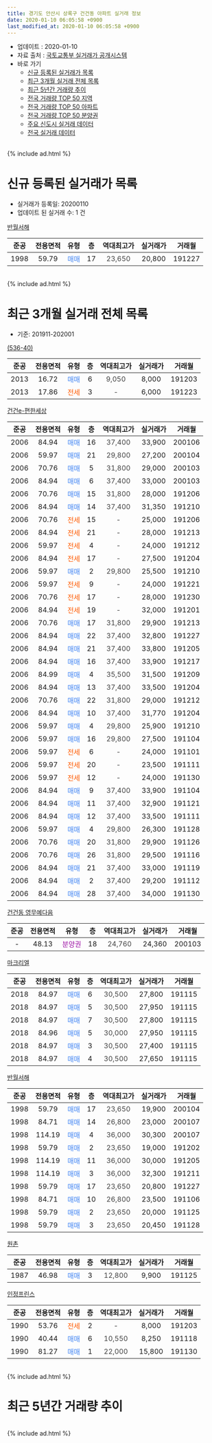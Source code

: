 ```yaml
---
title: 경기도 안산시 상록구 건건동 아파트 실거래 정보
date: 2020-01-10 06:05:58 +0900
last_modified_at: 2020-01-10 06:05:58 +0900
---
```


* 업데이트 : 2020-01-10
* 자료 출처 : [국토교통부 실거래가 공개시스템](http://rt.molit.go.kr)
* 바로 가기
    * [신규 등록된 실거래가 목록](#신규-등록된-실거래가-목록)
    * [최근 3개월 실거래 전체 목록](#최근-3개월-실거래-전체-목록)
    * [최근 5년간 거래량 추이](#최근-5년간-거래량-추이)
    * [전국 거래량 TOP 50 지역](https://inasie.github.io/apt-trade-info/최근-3개월-전국에서-가장-거래가-많이-발생한-지역)
    * [전국 거래량 TOP 50 아파트](https://inasie.github.io/apt-trade-info/최근-3개월-전국에서-가장-거래가-많이-발생한-아파트)
    * [전국 거래량 TOP 50 분양권](https://inasie.github.io/apt-trade-info/최근-3개월-전국에서-가장-거래가-많이-발생한-분양권)
    * [주요 신도시 실거래 데이터](https://inasie.github.io/apt-trade-info/주요-신도시)
    * [전국 실거래 데이터](https://inasie.github.io/apt-trade-info/전국)
<br>
{% include ad.html %}
<br>

# 신규 등록된 실거래가 목록
* 실거래가 등록일: 20200110
* 업데이트 된 실거래 수: 1 건


[반월서해](https://search.naver.com/search.naver?query=%EA%B2%BD%EA%B8%B0%EB%8F%84+%EC%95%88%EC%82%B0%EC%8B%9C+%EC%83%81%EB%A1%9D%EA%B5%AC+%EA%B1%B4%EA%B1%B4%EB%8F%99+%EB%B0%98%EC%9B%94%EC%84%9C%ED%95%B4)

|준공|전용면적|유형|층|역대최고가|실거래가|거래월|
|:---:|:---:|:---:|:---:|:---:|:---:|:---:|
|1998|59.79|<span style="color:#4285f3">매매</span>|17|<span style="color:#444444">23,650</span>|20,800|191227|


<br>
{% include ad.html %}
<br>

# 최근 3개월 실거래 전체 목록
* 기준: 201911-202001


[(536-40)](https://search.naver.com/search.naver?query=%EA%B2%BD%EA%B8%B0%EB%8F%84+%EC%95%88%EC%82%B0%EC%8B%9C+%EC%83%81%EB%A1%9D%EA%B5%AC+%EA%B1%B4%EA%B1%B4%EB%8F%99+%28536-40%29)

|준공|전용면적|유형|층|역대최고가|실거래가|거래월|
|:---:|:---:|:---:|:---:|:---:|:---:|:---:|
|2013|16.72|<span style="color:#4285f3">매매</span>|6|<span style="color:#444444">9,050</span>|8,000|191203|
|2013|17.86|<span style="color:#ff5a00">전세</span>|3|<span style="color:#444444">-</span>|6,000|191223|

[건건e-편한세상](https://search.naver.com/search.naver?query=%EA%B2%BD%EA%B8%B0%EB%8F%84+%EC%95%88%EC%82%B0%EC%8B%9C+%EC%83%81%EB%A1%9D%EA%B5%AC+%EA%B1%B4%EA%B1%B4%EB%8F%99+%EA%B1%B4%EA%B1%B4e-%ED%8E%B8%ED%95%9C%EC%84%B8%EC%83%81)

|준공|전용면적|유형|층|역대최고가|실거래가|거래월|
|:---:|:---:|:---:|:---:|:---:|:---:|:---:|
|2006|84.94|<span style="color:#4285f3">매매</span>|16|<span style="color:#444444">37,400</span>|33,900|200106|
|2006|59.97|<span style="color:#4285f3">매매</span>|21|<span style="color:#444444">29,800</span>|27,200|200104|
|2006|70.76|<span style="color:#4285f3">매매</span>|5|<span style="color:#444444">31,800</span>|29,000|200103|
|2006|84.94|<span style="color:#4285f3">매매</span>|6|<span style="color:#444444">37,400</span>|33,000|200103|
|2006|70.76|<span style="color:#4285f3">매매</span>|15|<span style="color:#444444">31,800</span>|28,000|191206|
|2006|84.94|<span style="color:#4285f3">매매</span>|14|<span style="color:#444444">37,400</span>|31,350|191210|
|2006|70.76|<span style="color:#ff5a00">전세</span>|15|<span style="color:#444444">-</span>|25,000|191206|
|2006|84.94|<span style="color:#ff5a00">전세</span>|21|<span style="color:#444444">-</span>|28,000|191213|
|2006|59.97|<span style="color:#ff5a00">전세</span>|4|<span style="color:#444444">-</span>|24,000|191212|
|2006|84.94|<span style="color:#ff5a00">전세</span>|17|<span style="color:#444444">-</span>|27,500|191204|
|2006|59.97|<span style="color:#4285f3">매매</span>|2|<span style="color:#444444">29,800</span>|25,500|191210|
|2006|59.97|<span style="color:#ff5a00">전세</span>|9|<span style="color:#444444">-</span>|24,000|191221|
|2006|70.76|<span style="color:#ff5a00">전세</span>|17|<span style="color:#444444">-</span>|28,000|191230|
|2006|84.94|<span style="color:#ff5a00">전세</span>|19|<span style="color:#444444">-</span>|32,000|191201|
|2006|70.76|<span style="color:#4285f3">매매</span>|17|<span style="color:#444444">31,800</span>|29,900|191213|
|2006|84.94|<span style="color:#4285f3">매매</span>|22|<span style="color:#444444">37,400</span>|32,800|191227|
|2006|84.94|<span style="color:#4285f3">매매</span>|21|<span style="color:#444444">37,400</span>|33,800|191205|
|2006|84.94|<span style="color:#4285f3">매매</span>|16|<span style="color:#444444">37,400</span>|33,900|191217|
|2006|84.99|<span style="color:#4285f3">매매</span>|4|<span style="color:#444444">35,500</span>|31,500|191209|
|2006|84.94|<span style="color:#4285f3">매매</span>|13|<span style="color:#444444">37,400</span>|33,500|191204|
|2006|70.76|<span style="color:#4285f3">매매</span>|22|<span style="color:#444444">31,800</span>|29,000|191212|
|2006|84.94|<span style="color:#4285f3">매매</span>|10|<span style="color:#444444">37,400</span>|31,770|191204|
|2006|59.97|<span style="color:#4285f3">매매</span>|4|<span style="color:#444444">29,800</span>|25,900|191210|
|2006|59.97|<span style="color:#4285f3">매매</span>|16|<span style="color:#444444">29,800</span>|27,500|191104|
|2006|59.97|<span style="color:#ff5a00">전세</span>|6|<span style="color:#444444">-</span>|24,000|191101|
|2006|59.97|<span style="color:#ff5a00">전세</span>|20|<span style="color:#444444">-</span>|23,500|191111|
|2006|59.97|<span style="color:#ff5a00">전세</span>|12|<span style="color:#444444">-</span>|24,000|191130|
|2006|84.94|<span style="color:#4285f3">매매</span>|9|<span style="color:#444444">37,400</span>|33,900|191104|
|2006|84.94|<span style="color:#4285f3">매매</span>|11|<span style="color:#444444">37,400</span>|32,900|191121|
|2006|84.94|<span style="color:#4285f3">매매</span>|12|<span style="color:#444444">37,400</span>|33,500|191111|
|2006|59.97|<span style="color:#4285f3">매매</span>|4|<span style="color:#444444">29,800</span>|26,300|191128|
|2006|70.76|<span style="color:#4285f3">매매</span>|20|<span style="color:#444444">31,800</span>|29,900|191126|
|2006|70.76|<span style="color:#4285f3">매매</span>|26|<span style="color:#444444">31,800</span>|29,500|191116|
|2006|84.94|<span style="color:#4285f3">매매</span>|21|<span style="color:#444444">37,400</span>|33,000|191119|
|2006|84.94|<span style="color:#4285f3">매매</span>|2|<span style="color:#444444">37,400</span>|29,200|191112|
|2006|84.94|<span style="color:#4285f3">매매</span>|28|<span style="color:#444444">37,400</span>|34,000|191130|

[건건동 영무예다음](https://search.naver.com/search.naver?query=%EA%B2%BD%EA%B8%B0%EB%8F%84+%EC%95%88%EC%82%B0%EC%8B%9C+%EC%83%81%EB%A1%9D%EA%B5%AC+%EA%B1%B4%EA%B1%B4%EB%8F%99+%EA%B1%B4%EA%B1%B4%EB%8F%99+%EC%98%81%EB%AC%B4%EC%98%88%EB%8B%A4%EC%9D%8C)

|준공|전용면적|유형|층|역대최고가|실거래가|거래월|
|:---:|:---:|:---:|:---:|:---:|:---:|:---:|
|-|48.13|<span style="color:#9C11A5">분양권</span>|18|<span style="color:#444444">24,760</span>|24,360|200103|

[마크리엘](https://search.naver.com/search.naver?query=%EA%B2%BD%EA%B8%B0%EB%8F%84+%EC%95%88%EC%82%B0%EC%8B%9C+%EC%83%81%EB%A1%9D%EA%B5%AC+%EA%B1%B4%EA%B1%B4%EB%8F%99+%EB%A7%88%ED%81%AC%EB%A6%AC%EC%97%98)

|준공|전용면적|유형|층|역대최고가|실거래가|거래월|
|:---:|:---:|:---:|:---:|:---:|:---:|:---:|
|2018|84.97|<span style="color:#4285f3">매매</span>|6|<span style="color:#444444">30,500</span>|27,800|191115|
|2018|84.97|<span style="color:#4285f3">매매</span>|5|<span style="color:#444444">30,500</span>|27,950|191115|
|2018|84.97|<span style="color:#4285f3">매매</span>|7|<span style="color:#444444">30,500</span>|27,800|191115|
|2018|84.96|<span style="color:#4285f3">매매</span>|5|<span style="color:#444444">30,000</span>|27,950|191115|
|2018|84.97|<span style="color:#4285f3">매매</span>|3|<span style="color:#444444">30,500</span>|27,400|191115|
|2018|84.97|<span style="color:#4285f3">매매</span>|4|<span style="color:#444444">30,500</span>|27,650|191115|


<script async src="//pagead2.googlesyndication.com/pagead/js/adsbygoogle.js"></script>
<!-- 기본 -->
<ins class="adsbygoogle"
     style="display:block"
     data-ad-client="ca-pub-2446590836940007"
     data-ad-slot="1659523306"
     data-ad-format="auto"
     data-full-width-responsive="true"></ins>
<script>
(adsbygoogle = window.adsbygoogle || []).push({});
</script>


[반월서해](https://search.naver.com/search.naver?query=%EA%B2%BD%EA%B8%B0%EB%8F%84+%EC%95%88%EC%82%B0%EC%8B%9C+%EC%83%81%EB%A1%9D%EA%B5%AC+%EA%B1%B4%EA%B1%B4%EB%8F%99+%EB%B0%98%EC%9B%94%EC%84%9C%ED%95%B4)

|준공|전용면적|유형|층|역대최고가|실거래가|거래월|
|:---:|:---:|:---:|:---:|:---:|:---:|:---:|
|1998|59.79|<span style="color:#4285f3">매매</span>|17|<span style="color:#444444">23,650</span>|19,900|200104|
|1998|84.71|<span style="color:#4285f3">매매</span>|14|<span style="color:#444444">26,800</span>|23,000|200107|
|1998|114.19|<span style="color:#4285f3">매매</span>|4|<span style="color:#444444">36,000</span>|30,300|200107|
|1998|59.79|<span style="color:#4285f3">매매</span>|2|<span style="color:#444444">23,650</span>|19,000|191202|
|1998|114.19|<span style="color:#4285f3">매매</span>|11|<span style="color:#444444">36,000</span>|30,000|191205|
|1998|114.19|<span style="color:#4285f3">매매</span>|3|<span style="color:#444444">36,000</span>|32,300|191211|
|1998|59.79|<span style="color:#4285f3">매매</span>|17|<span style="color:#444444">23,650</span>|20,800|191227|
|1998|84.71|<span style="color:#4285f3">매매</span>|10|<span style="color:#444444">26,800</span>|23,500|191106|
|1998|59.79|<span style="color:#4285f3">매매</span>|2|<span style="color:#444444">23,650</span>|20,000|191125|
|1998|59.79|<span style="color:#4285f3">매매</span>|3|<span style="color:#444444">23,650</span>|20,450|191128|

[원촌](https://search.naver.com/search.naver?query=%EA%B2%BD%EA%B8%B0%EB%8F%84+%EC%95%88%EC%82%B0%EC%8B%9C+%EC%83%81%EB%A1%9D%EA%B5%AC+%EA%B1%B4%EA%B1%B4%EB%8F%99+%EC%9B%90%EC%B4%8C)

|준공|전용면적|유형|층|역대최고가|실거래가|거래월|
|:---:|:---:|:---:|:---:|:---:|:---:|:---:|
|1987|46.98|<span style="color:#4285f3">매매</span>|3|<span style="color:#444444">12,800</span>|9,900|191125|

[인정프린스](https://search.naver.com/search.naver?query=%EA%B2%BD%EA%B8%B0%EB%8F%84+%EC%95%88%EC%82%B0%EC%8B%9C+%EC%83%81%EB%A1%9D%EA%B5%AC+%EA%B1%B4%EA%B1%B4%EB%8F%99+%EC%9D%B8%EC%A0%95%ED%94%84%EB%A6%B0%EC%8A%A4)

|준공|전용면적|유형|층|역대최고가|실거래가|거래월|
|:---:|:---:|:---:|:---:|:---:|:---:|:---:|
|1990|53.76|<span style="color:#ff5a00">전세</span>|2|<span style="color:#444444">-</span>|8,000|191203|
|1990|40.44|<span style="color:#4285f3">매매</span>|6|<span style="color:#444444">10,550</span>|8,250|191118|
|1990|81.27|<span style="color:#4285f3">매매</span>|1|<span style="color:#444444">22,000</span>|15,800|191130|


<br>
{% include ad.html %}
<br>

# 최근 5년간 거래량 추이


<div style="width:100%;">
    <canvas id="deal_progress" height="200"></canvas>
</div>

<script>
new Chart(document.getElementById("deal_progress"), {
    type: 'line',
    data: {
        labels: ['201501','201502','201503','201504','201505','201506','201507','201508','201509','201510','201511','201512','201601','201602','201603','201604','201605','201606','201607','201608','201609','201610','201611','201612','201701','201702','201703','201704','201705','201706','201707','201708','201709','201710','201711','201712','201801','201802','201803','201804','201805','201806','201807','201808','201809','201810','201811','201812','201901','201902','201903','201904','201905','201906','201907','201908','201909','201910','201911','201912','202001'],
        datasets: [{
            label: '매매',
            pointRadius: 1,
            data: [38, 31, 32, 21, 30, 32, 33, 23, 24, 24, 17, 16, 26, 18, 31, 22, 18, 35, 31, 20, 15, 32, 18, 15, 18, 12, 21, 19, 20, 23, 22, 20, 11, 18, 19, 9, 18, 16, 14, 20, 11, 20, 14, 23, 26, 21, 8, 15, 19, 12, 22, 16, 16, 16, 26, 18, 13, 23, 22, 17, 8],
            borderColor: "rgba(255, 201, 14, 1)",
            backgroundColor: "rgba(255, 201, 14, 0.5)",
            fill: false,
            lineTension: 0
        },{
            label: '전월세',
            pointRadius: 1,
            data: [18, 22, 24, 13, 20, 14, 16, 19, 16, 20, 15, 18, 12, 14, 17, 14, 16, 15, 14, 21, 20, 19, 17, 8, 9, 22, 18, 12, 14, 14, 18, 6, 21, 8, 14, 8, 12, 11, 17, 15, 7, 16, 12, 15, 13, 21, 4, 10, 9, 20, 9, 17, 10, 13, 12, 9, 13, 18, 3, 9, 0],
            borderColor: "rgba(0, 141, 185, 1)",
            backgroundColor: "rgba(0, 141, 185, 0.5)",
            fill: false,
            lineTension: 0
        }
        ]
    },
    options: {
        responsive: true,
        title: {
            display: false
        },
        tooltips: {
            mode: 'index',
            intersect: false
        },
        hover: {
            mode: 'nearest',
            intersect: true
        },
        scales: {
            xAxes: [{
                display: true,
                scaleLabel: {
                    display: true,
                    labelString: '년/월'
                }
            }],
            yAxes: [{
                display: true,
                ticks: {
                    suggestedMin: 0,
                },
                scaleLabel: {
                    display: true,
                    labelString: '실거래 수'
                }
            }]
        }
    }
});

</script>


<br>
{% include ad.html %}
<br>

